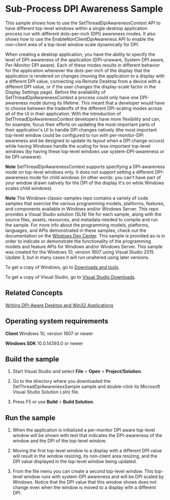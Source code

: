 Sub-Process DPI Awareness Sample
===================================================

This sample shows how to use the SetThreadDpiAwarenessContext API to have different top-level windows within a single desktop application process run with different dots-per-inch (DPI) awareness modes. It also shows how to use the EnableNonClientDpiAwareness API to enable the non-client area of a top-level window scale dynamically for DPI.

When creating a desktop application, you have the ability to specify the level of DPI-awareness of the application (DPI-unaware, System-DPI aware, Per-Monitor DPI aware). Each of these modes results in different behavior for the application whenever the dots-per-inch of the display that the application is rendered on changes (moving the application to a display with a different DPI value, connecting via Remote Desktop from a device with a different DPI value, or if the user changes the display-scale factor in the Display Settings page). Before the availability of SetThreadDpiAwarenessContext a process could only have one DPI-awareness mode during its lifetime. This meant that a developer would have to choose between the tradeoffs of the different DPI-scaling modes across all of the UI in their application. With the introduction of SetThreadDpiAwarenessContext developers have more flexibility and can, for example, focus their efforts on updating the most-important parts of their application's UI to handle DPI changes natively (the most important top-level window could be configured to run with per-monitor-DPI awareness and be designed to update its layout when a DPI change occurs) while having Windows handle the scaling for less-important top-level windows (by having these top-level windows use system-DPI-awareness or be DPI-unaware). 

**Note** SetThreadDpiAwarenessContext supports specifying a DPI-awareness mode on top-level windows only. It does not support setting a different DPI-awareness mode for child windows (in other words: you can't have part of your window drawn natively for the DPI of the display it's on while Windows scales child windows)

**Note**  The Windows-classic-samples repo contains a variety of code samples that exercise the various programming models, platforms, features, and components available in Windows and/or Windows Server. This repo provides a Visual Studio solution (SLN) file for each sample, along with the source files, assets, resources, and metadata needed to compile and run the sample. For more info about the programming models, platforms, languages, and APIs demonstrated in these samples, check out the documentation on the [Windows Dev Center](https://dev.windows.com). This sample is provided as-is in order to indicate or demonstrate the functionality of the programming models and feature APIs for Windows and/or Windows Server. This sample was created for the Windows 10, version 1607 using Visual Studio 2015 Update 3, but in many cases it will run unaltered using later versions. 

To get a copy of Windows, go to [Downloads and tools](http://go.microsoft.com/fwlink/p/?linkid=301696).

To get a copy of Visual Studio, go to [Visual Studio Downloads](http://go.microsoft.com/fwlink/p/?linkid=301697).

Related Concepts
--------------------

[Writing DPI-Aware Desktop and Win32 Applications](https://msdn.microsoft.com/en-us/library/windows/desktop/dn469266(v=vs.85).aspx)

Operating system requirements
-----------------------------

**Client**
Windows 10, version 1607 or newer

**Windows SDK**
10.0.14393.0 or newer

Build the sample
----------------

1.  Start Visual Studio and select **File** \> **Open** \> **Project/Solution**.

2.  Go to the directory where you downloaded the SetThreadDpiAwarenessSample sample and double-click its Microsoft Visual Studio Solution (.sln) file.

3.  Press F5 or use **Build** \> **Build Solution**.

Run the sample
--------------

1.  When the application is initialized a per-monitor DPI aware top-level window will be shown with text that indicates the DPI-awareness of the window and the DPI of the top-level window.

2.  Moving the first top-level window to a display with a different DPI value will result in the window resizing, its non-client area resizing, and the DPI value displayed in the top-level window being updated.

3.  From the file menu you can create a second top-level window. This top-level window runs with system-DPI awareness and will be DPI scaled by Windows. Notice that the DPI value that this window shows does not change even when the window is moved to a display with a different DPI.

